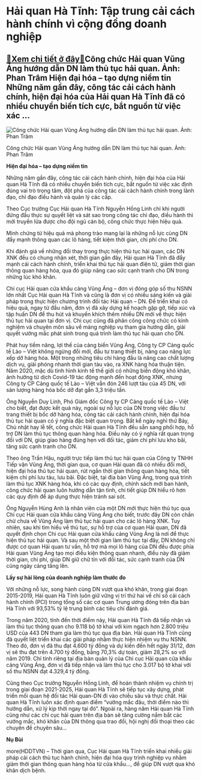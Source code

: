 Hải quan Hà Tĩnh: Tập trung cải cách hành chính vì cộng đồng doanh nghiệp
=========================================================================

[:gift:Xem chi tiết ở đây:gift:](https://hddtvn.com/hai-quan-ha-tinh-tap-trung-cai-cach-hanh-chinh-vi-cong-dong-doanh-nghiep/)Công chức Hải quan Vũng Áng hướng dẫn DN làm thủ tục hải quan. Ảnh: Phan Trâm Hiện đại hóa – tạo dựng niềm tin Những năm gần đây, công tác cải cách hành chính, hiện đại hóa của Hải quan Hà Tĩnh đã có nhiều chuyển biến tích cực, bắt nguồn từ việc xác …
-----------------------------------------------------------------------------------------------------------------------------------------------------------------------------------------------------------------------------------------------------------





![Công chức Hải quan Vũng Áng hướng dẫn DN làm thủ tục hải quan. 	Ảnh: Phan Trâm](https://hddtvn.com/wp-content/uploads/2021/01/3053_4-4754_ha_tinh.jpg "Công chức Hải quan Vũng Áng hướng dẫn DN làm thủ tục hải quan. 	Ảnh: Phan Trâm")


Công chức Hải quan Vũng Áng hướng dẫn DN làm thủ tục hải quan. Ảnh: Phan Trâm



**Hiện đại hóa – tạo dựng niềm tin**


Những năm gần đây, công tác cải cách hành chính, hiện đại hóa của Hải quan Hà Tĩnh đã có nhiều chuyển biến tích cực, bắt nguồn từ việc xác định đúng vai trò trọng tâm, đột phá của công tác cải cách hành chính trong lãnh đạo, chỉ đạo điều hành và quản lý các cấp.


Theo Cục trưởng Cục Hải quan Hà Tĩnh Nguyễn Hồng Linh chỉ khi người đứng đầu thực sự quyết liệt và sát sao trong công tác chỉ đạo, điều hành thì mới truyền lửa được cho đội ngũ cán bộ, công chức thực hiện hiệu quả.


Minh chứng từ hiệu quả mà phong trào mang lại là những nỗ lực cùng DN đẩy mạnh thông quan các lô hàng, tiết kiệm thời gian, chi phí cho DN.


Khi đánh giá về những đổi thay trong thực hiện thủ tục hải quan, các DN XNK đều có chung nhận xét, thời gian gần đây, Hải quan Hà Tĩnh đã đẩy mạnh cải cách hành chính, triển khai thủ tục hải quan điện tử, giảm thời gian thông quan hàng hóa, qua đó giúp nâng cao sức cạnh tranh cho DN trong những lúc khó khăn.


Chi cục Hải quan cửa khẩu cảng Vũng Áng – đơn vị đóng góp số thu NSNN lớn nhất Cục Hải quan Hà Tĩnh và cũng là đơn vị có nhiều sáng kiến và giải pháp trong thực hiện chương trình đối tác Hải quan – DN. Để triển khai có hiệu quả, ngay từ đầu năm, đơn vị đã xây dựng kế hoạch gặp gỡ, tiếp xúc và tập huấn DN để thu hút và khuyến khích thêm nhiều DN mới về thực hiện thủ tục hải quan tại đơn vị. Chi cục cũng đã phân công công chức có kinh nghiệm và chuyên môn sâu về mảng nghiệp vụ tham gia hướng dẫn, giải quyết vướng mắc phát sinh trong quá trình làm thủ tục hải quan cho DN.


Phát huy tiềm năng, lợi thế của cảng biển Vũng Áng, Công ty CP Cảng quốc tế Lào – Việt không ngừng đổi mới, đầu tư trang thiết bị, nâng cao năng lực xếp dỡ hàng hóa. Một trong những tiêu chí hàng đầu là nâng cao chất lượng dịch vụ, giải phóng nhanh thời gian tàu vào, ra XNK hàng hóa thuận tiện. Năm 2020, mặc dù tình hình kinh tế thế giới có những biến động khó khăn, ảnh hưởng từ dịch Covid-19 tác động mạnh đến hoạt động XNK, nhưng Công ty CP Cảng quốc tế Lào – Việt vẫn đón 246 lượt tàu của 45 DN, với sản lượng hàng hóa bốc dỡ đạt gần 3,3 triệu tấn.


Ông Nguyễn Duy Linh, Phó Giám đốc Công ty CP Cảng quốc tế Lào – Việt cho biết, đạt được kết quả này, ngoài sự nỗ lực của DN trong việc đầu tư trang thiết bị bốc dỡ hàng hóa, công tác cải cách hành chính, hiện đại hóa thủ tục hải quan có ý nghĩa đặc biệt quan trọng. Bất kể ngày nghỉ thứ Bảy, Chủ nhật hay lễ tết, công chức Hải quan Hà Tĩnh đều sẵn sang phối hợp, hỗ trợ DN làm thủ tục thông quan hàng hóa. Điều này có ý nghĩa rất quan trọng đối với DN, giúp giao hàng đúng hẹn với đối tác, giảm chi phí lưu kho bãi, tăng sức cạnh tranh cho DN.


Theo ông Trần Hậu, người trực tiếp làm thủ tục hải quan của Công ty TNHH Tiếp vận Vũng Áng, thời gian qua, cơ quan Hải quan đã có nhiều đổi mới, hiện đại hóa thủ tục hải quan, rút ngắn thời gian thông quan hàng hóa, tiết kiệm chi phí lưu tàu, lưu bãi. Đặc biệt, tại địa bàn Vũng Áng, trong quá trình làm thủ tục XNK hàng hóa, khi có các quy định, chính sách mới ban hành, công chức hải quan luôn hướng dẫn tận tình, chi tiết giúp DN hiểu rõ hơn các quy định để áp dụng thực hiện tránh sai sót.


Ông Nguyễn Hùng Anh là nhân viên của một DN mới thực hiện thủ tục qua Chi cục Hải quan cửa khẩu cảng Vũng Áng cho biết, trước đây DN còn chần chừ chưa về Vũng Áng làm thủ tục hải quan cho các lô hàng XNK. Tuy nhiên, sau khi tìm hiểu về thủ tục, sự hỗ trợ của cơ quan Hải quan, DN đã quyết định chọn Chi cục Hải quan cửa khẩu cảng Vũng Áng là nơi để thực hiện thủ tục hải quan. Và sau một thời gian làm thủ tục tại đây, DN không chỉ được cơ quan Hải quan tư vấn, hỗ trợ mà mọi lô hàng của DN đều được phía Hải quan Vũng Áng tạo mọi điều kiện thông quan nhanh, điều này đã giảm thời gian, chi phí, giúp DN giữ chữ tín với đối tác, sức cạnh tranh của DN cũng ngày càng tăng lên.


**Lấy sự hài lòng của doanh nghiệp làm thước đo**


Với những nỗ lực, song hành cùng DN vượt qua khó khăn, trong giai đoạn 2015-2019, Hải quan Hà Tĩnh luôn giữ vững vị trí thứ hai về chỉ số cải cách hành chính (PCI) trong tổng số các cơ quan Trung ương đóng trên địa bàn Hà Tĩnh với 93,53% tỷ lệ trung bình các tiêu chí đánh giá.


Trong năm 2020, tính đến thời điểm này, Hải quan Hà Tĩnh đã tiếp nhận và làm thủ tục thông quan cho 9.118 bộ tờ khai với kim ngạch hơn 2.800 triệu USD của 443 DN tham gia làm thủ tục qua địa bàn. Hải quan Hà Tĩnh cũng đã quyết liệt triển khai các giải pháp nhằm thực hiện nhiệm vụ thu NSNN. Theo đó, đơn vị đã thu đạt 4.600 tỷ đồng và dự kiến đến hết ngày 31/12, đơn vị sẽ thu đạt trên 4.700 tỷ đồng, bằng 70,3% dự toán, giảm 28,2% so với năm 2019. Chỉ tính riêng tại địa bàn quản lý của Chi cục Hải quan cửa khẩu cảng Vũng Áng, đơn vị đã tiếp nhận và làm thủ tục cho 3.017 bộ tờ khai với số thu NSNN đạt 4.329,4 tỷ đồng.


Cũng theo Cục trưởng Nguyễn Hồng Linh, để hoàn thành nhiệm vụ chính trị trong giai đoạn 2021-2025, Hải quan Hà Tĩnh sẽ tiếp tục xây dựng, phát triển mối quan hệ đối tác Hải quan-DN đi vào chiều sâu và thực chất. Hải quan Hà Tĩnh luôn xác định quan điểm “vướng mắc đâu, thời điểm nào thì hướng dẫn, xử lý kịp thời ngay tại đó”. Ngoài ra, hàng năm Hải quan Hà Tĩnh cũng như các chi cục hải quan trên địa bàn sẽ tăng cường nắm bắt các vướng mắc, khó khăn của DN thông qua trao đổi, hội nghị đối thoại theo các chuyên đề chuyên sâu…




**Nụ Bùi**



more(HDDTVN) – Thời gian qua, Cục Hải quan Hà Tĩnh triển khai nhiều giải pháp cải cách thủ tục hành chính, hiện đại hóa quy trình nghiệp vụ nhằm giảm thời gian thông quan hàng hóa từ cửa khẩu…, để giúp DN vượt qua khó khăn dịch bệnh.

